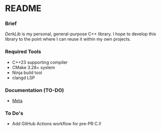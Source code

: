 # README

### Brief
_DerkLib_ is my personal, general-purpose C++ library. I hope to develop this library to the point where I can reuse it within my own projects.

### Required Tools
 - C++23 supporting compiler
 - CMake 3.28+ system
 - Ninja build tool
 - clangd LSP

### Documentation (TO-DO)
 - [Meta](#)

### To Do's
 - Add GitHub Actions workflow for pre-PR C.I!
